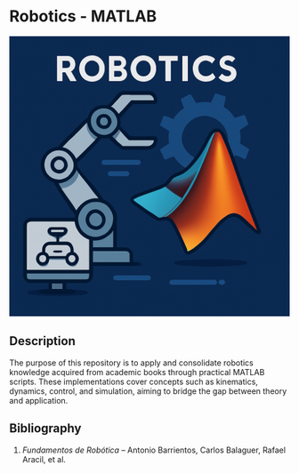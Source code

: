 # Robotics - MATLAB

![Robotics MATLAB Banner](assets/LOGO.png)

## Description

The purpose of this repository is to apply and consolidate robotics knowledge acquired from academic books through practical MATLAB scripts. These implementations cover concepts such as kinematics, dynamics, control, and simulation, aiming to bridge the gap between theory and application.

## Bibliography

1. *Fundamentos de Robótica* – Antonio Barrientos, Carlos Balaguer, Rafael Aracil, et al.
